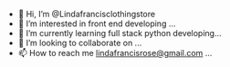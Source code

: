 - 👋 Hi, I’m @Lindafrancisclothingstore
- 👀 I’m interested in front end developing ...
- 🌱 I’m currently learning full stack python developing...
- 💞️ I’m looking to collaborate on ...
- 📫 How to reach me lindafrancisrose@gmail.com ...

<!---
Lindafrancisclothingstore/Lindafrancisclothingstore is a ✨ special ✨ repository because its `README.md` (this file) appears on your GitHub profile.
You can click the Preview link to take a look at your changes.
--->
